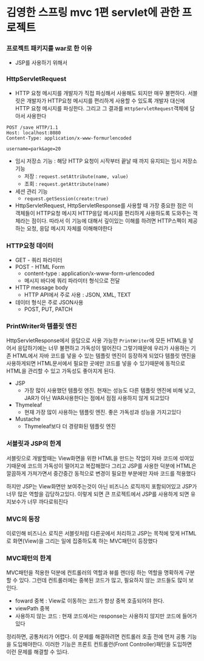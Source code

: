 # 김영한 스프링 mvc 1편 servlet에 관한 프로젝트

### 프로젝트 패키지를 war로 한 이유
- JSP를 사용하기 위해서

### HttpServletRequest
- HTTP 요청 메시지를 개발자가 직접 파싱해서 사용해도 되지만 매우 불편하다. 
서블릿은 개발자가 HTTP요청 메시지를 편리하게 사용할 수 있도록 개발자 대신에 HTTP 요청 메시지를 파싱한다.
그리고 그 결과를 `HttpServletRequest`객체에 담아서 사용한다

```
POST /save HTTP/1.1
Host: localhost:8080
Content-Type: application/x-www-formurlencoded

username=park&age=20
```

- 임시 저장소 기능 : 해당 HTTP 요청이 시작부터 끝날 때 까지 유지되는 임시 저장소 기능
  - 저장 : `request.setAttribute(name, value)`
  - 조회 : `request.getAttribute(name)`
- 세션 관리 기능
  - `request.getSession(create:true)`
- HttpServletRequest, HttpServletResponse를 사용할 때 가장 중요한 점은 이 객체들이 HTTP요청 메시지 HTTP응답 메시지를 편리하게 사용하도록 도와주는 객체라는 점이다.
따라서 이 기능에 대해서 깊이있는 이해를 하려면 HTTP스펙이 제공하는 요청, 응답 메시지 자체를 이해해야한다

### HTTP요청 데이터
- GET - 쿼리 파라미터
- POST - HTML Form
  - content-type : application/x-www-form-urlencoded
  - 메시지 바디에 쿼리 파라미터 형식으로 전달
- HTTP message body
  - HTTP API에서 주로 사용 : JSON, XML, TEXT
- 데이터 형식은 주로 JSON사용
  - POST, PUT, PATCH

### PrintWriter와 템플릿 엔진
HttpServletResponse에서 응답으로 사용 가능한 `PrintWriter`에 모든 HTML을 넣어서 응답하기에는 너무 불편하고 가독성이 떨어진다
그렇기때문에 우리가 사용하는 기존 HTML에서 자바 코드를 넣을 수 있는 템플릿 엔진이 등장하게 되었다
템플릿 엔진을 사용하게되면 HTML문서에서 필요한 곳에만 코드를 넣을 수 있기때문에 동적으로 HTML을 관리할 수 있고 가독성도 좋아지게 된다.
- JSP
  - 가장 많이 사용했던 템플릿 엔진. 현재는 성능도 다른 템플릿 엔진에 비해 낮고, JAR가 아닌 WAR사용한다는 점에서 점점 사용하지 않게 되고있다
- Thymeleaf
  - 현재 가장 많이 사용하는 템플릿 엔진. 좋은 가독성과 성능을 가지고있다
- Mustache
  - Thymeleaf보다 더 경량화된 템플릿 엔진


### 서블릿과 JSP의 한계
서블릿으로 개발할때는 View화면을 위한 HTML을 만드는 작업이 자바 코드에 섞여있기때문에 코드의 가독성이 떨어지고 복잡해졌다
그리고 JSP를 사용한 덕분에 HTML은 깔끔하게 가져가면서 중간중간 동적으로 변경이 필요한 부분에만 자바 코드를 적용했다

하지만 JSP는 View화면만 보여주는것이 아닌 비즈니스 로직까지 포함되어있고 JSP가 너무 많은 역할을 감당하고있다.
이렇게 되면 큰 프로젝트에서 JSP를 사용하게 되면 유지보수가 너무 까다로워진다

### MVC의 등장
이로인해 비즈니스 로직은 서블릿처럼 다른곳에서 처리하고 JSP는 목적에 맞게 HTML로 화면(View)을 그리는 일에 집중하도록 하는 MVC패턴이 등장했다

### MVC패턴의 한계
MVC패턴을 적용한 덕분에 컨트롤러의 역할과 뷰를 렌더링 하는 역할을 명확하게 구분할 수 있다.
그런데 컨트롤러에는 중복된 코드가 많고, 필요하지 않는 코드들도 많이 보인다.
- foward 중복 : View로 이동하는 코드가 항상 중복 호출되어야 한다.
- viewPath 중복
- 사용하지 않는 코드 : 현재 코드에서는 response는 사용하지 않지만 코드에 들어가있다

정리하면, 공통처리가 어렵다. 이 문제를 해결하려면 컨트롤러 호출 전에 먼저 공통 기능을 도입해야한다.
이러한 기능은 프론트 컨트롤런(Front Controller)패턴을 도입하면 이런 문제를 해결할 수 있i다.